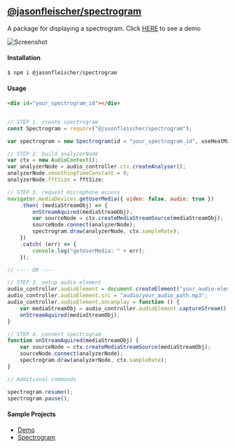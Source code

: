 ## [@jasonfleischer/spectrogram](https://www.npmjs.com/package/@jasonfleischer/spectrogram)

A package for displaying a spectrogram. Click [HERE](https://jasonfleischer.github.io/npm-spectrogram-demo/) to see a demo

![Screenshot](https://jasonfleischer.github.io/npm-spectrogram-demo/screenshot/screen.png "Screenshot")

#### Installation
```bash
$ npm i @jasonfleischer/spectrogram
```

#### Usage
``` html
<div id="your_spectrogram_id"></div>
```

``` javascript

// STEP 1. create spectrogram
const Spectrogram = require("@jasonfleischer/spectrogram");

var spectrogram = new Spectrogram(id = "your_spectrogram_id", useHeatMapColors = true, highlightPeaks = false, darkMode = true, minimumFrequency = 0, maximumFrequency = 22050 );

// STEP 2. build analyzerNode
var ctx = new AudioContext();
var analyzerNode = audio_controller.ctx.createAnalyser();
analyzerNode.smoothingTimeConstant = 0;
analyzerNode.fftSize = fftSize;

// STEP 3. request microphone access
navigator.mediaDevices.getUserMedia({ video: false, audio: true })
  	.then( (mediaStreamObj) => {
  		onStreamAquired(mediaStreamObj);
		var sourceNode = ctx.createMediaStreamSource(mediaStreamObj);
		sourceNode.connect(analyzerNode);
		spectrogram.draw(analyzerNode, ctx.sampleRate);
	})
	.catch( (err) => {
	 	console.log("getUserMedia: " + err);
	});

// ---- OR ----

// STEP 3. setup audio element
audio_controller.audioElement = document.createElement("your_audio-element_id");
audio_controller.audioElement.src = "audio/your_audio_path.mp3";			
audio_controller.audioElement.oncanplay = function () { 
	var mediaStreamObj = audio_controller.audioElement.captureStream();
	onStreamAquired(mediaStreamObj);
}

// STEP 4. connect spectrogram
function onStreamAquired(mediaStreamObj) {
	var sourceNode = ctx.createMediaStreamSource(mediaStreamObj);
	sourceNode.connect(analyzerNode);
	spectrogram.draw(analyzerNode, ctx.sampleRate);
}

// Additional commands

spectrogram.resume();
spectrogram.pause();

```

#### Sample Projects

- [Demo](https://jasonfleischer.github.io/npm-spectrogram-demo/)
- [Spectrogram](https://jasonfleischer.github.io/spectrogram/)
